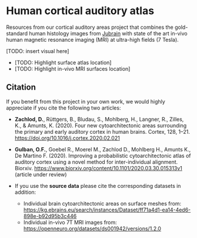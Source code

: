 # Human cortical auditory atlas
Resources from our cortical auditory areas project that combines the gold-standard human histology images from [Jubrain](https://jubrain.fz-juelich.de) with state of the art in-vivo human magnetic resonance imaging (MRI) at ultra-high fields (7 Tesla).

[TODO: insert visual here]

- [TODO: Highlight surface atlas location]
- [TODO: Highlight in-vivo MRI surfaces location]


## Citation
If you benefit from this project in your own work, we would highly appreciate if you cite the following two articles:
- **Zachlod, D.**, Rüttgers, B., Bludau, S., Mohlberg, H., Langner, R., Zilles, K., & Amunts, K. (2020). Four new cytoarchitectonic areas surrounding the primary and early auditory cortex in human brains. Cortex, 128, 1–21. <https://doi.org/10.1016/j.cortex.2020.02.021>
- **Gulban, O.F.**, Goebel R., Moerel M., Zachlod D., Mohlberg H., Amunts K., De Martino F. (2020). Improving a probabilistic cytoarchitectonic atlas of auditory cortex using a novel method for inter-individual alignment. Biorxiv. <https://www.biorxiv.org/content/10.1101/2020.03.30.015313v1> (article under review)

- If you use the **source data** please cite the corresponding datasets in addition:

    - Individual brain cytoarchitectonic areas on surface meshes from:  
<https://kg.ebrains.eu/search/instances/Dataset/ff71a4d1-ea14-4ed6-898e-b92d95b3c446>
    - Individual in-vivo 7T MRI images from:  
<https://openneuro.org/datasets/ds001942/versions/1.2.0>
